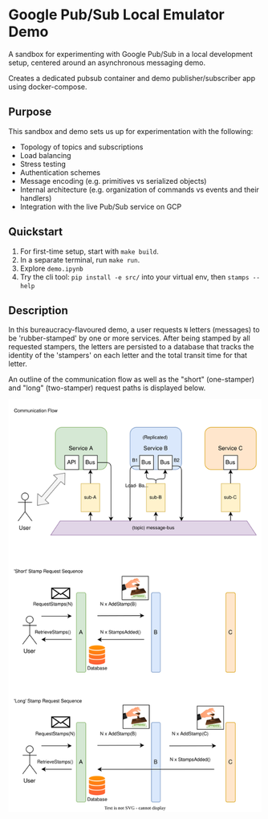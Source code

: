# Google Pub/Sub Local Emulator Demo

A sandbox for experimenting with Google Pub/Sub in a local development setup, centered around an asynchronous messaging demo. 

Creates a dedicated pubsub container and demo publisher/subscriber app using docker-compose.

## Purpose

This sandbox and demo sets us up for experimentation with the following:

- Topology of topics and subscriptions
- Load balancing
- Stress testing
- Authentication schemes
- Message encoding (e.g. primitives vs serialized objects)
- Internal architecture (e.g. organization of commands vs events and their handlers)
- Integration with the live Pub/Sub service on GCP


## Quickstart

1. For first-time setup, start with `make build`.
2. In a separate terminal, run `make run`.
3. Explore `demo.ipynb`
4. Try the cli tool: `pip install -e src/` into your virtual env, then `stamps --help`


## Description

In this bureaucracy-flavoured demo, a user requests `N` letters (messages) to be 'rubber-stamped' by one or more services. After being stamped by all requested stampers, the letters are persisted to a database that tracks the identity of the 'stampers' on each letter and the total transit time for that letter. 

An outline of the communication flow as well as the "short" (one-stamper) and "long" (two-stamper) request paths is displayed below. 

![System Diagram](./docs/img/PubSub-Demo-AsyncStamping.svg)
